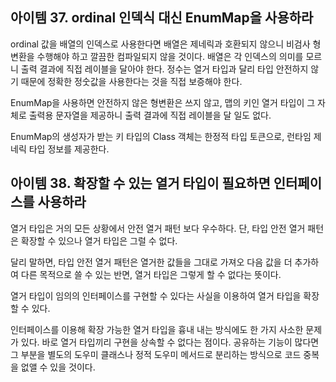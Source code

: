 ## 아이템 37. ordinal  인덱식 대신 EnumMap을 사용하라

ordinal  값을 배열의 인덱스로 사용한다면 배열은 제네릭과 호환되지 않으니 비검사 형변환을 수행해야 하고 깔끔한 컴파일되지 않을 것이다. 배열은 각 인덱스의 의미를 모르니 출력 결과에 직접 레이블을 달아야 한다. 정수는 열거 타입과 달리 타입 안전하지 않기 때문에 정확한 정숫값을 사용한다는 것을 직접 보증해야 한다.

EnumMap을 사용하면  안전하지 않은 형변환은 쓰지 않고, 맵의 키인 열거 타입이 그 자체로 출력용 문자열을 제공하니 출력 결과에 직접 레이블을 달 일도 없다.

EnumMap의 생성자가 받는 키 타입의 Class 객체는 한정적 타입 토큰으로, 런타임 제네릭 타입 정보를 제공한다.

## 아이템 38. 확장할 수 있는 열거 타입이 필요하면 인터페이스를 사용하라

열거 타입은 거의 모든 상황에서 안전 열거 패턴 보다 우수하다. 단, 타입 안전 열거 패턴은 확장할 수 있으나 열거 타입은 그럴 수 없다.

달리 말하면, 타입 안전 열거 패턴은 열거한 값들을 그대로 가져오 다음 값을 더 추가하여 다른 목적으로 쓸 수 있는 반면, 열거 타입은 그렇게 할 수 없다는 뜻이다. 

열거 타입이 임의의 인터페이스를 구현할 수 있다는 사실을 이용하여 열거 타입을 확장 할 수 있다.

인터페이스를 이용해 확장 가능한 열거 타입을 흉내 내는 방식에도 한 가지 사소한 문제가 있다. 바로 열거 타입끼리 구현을 상속할 수 없다는 점이다. 공유하는 기능이 많다면 그 부분을 별도의 도우미 클래스나 정적 도우미 메서드로 분리하는 방식으로 코드 중복을 없앨 수 있을 것이다.

